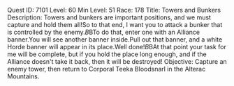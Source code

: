 Quest ID: 7101
Level: 60
Min Level: 51
Race: 178
Title: Towers and Bunkers
Description: Towers and bunkers are important positions, and we must capture and hold them all!So to that end, I want you to attack a bunker that is controlled by the enemy.$B$BTo do that, enter one with an Alliance banner.You will see another banner inside.Pull out that banner, and a white Horde banner will appear in its place.Well done!$B$BAt that point your task for me will be complete, but if you hold the place long enough, and if the Alliance doesn't take it back, then it will be destroyed!
Objective: Capture an enemy tower, then return to Corporal Teeka Bloodsnarl in the Alterac Mountains.
